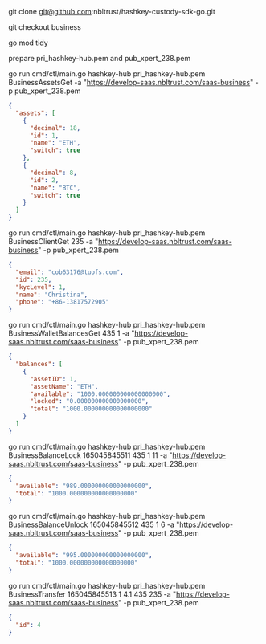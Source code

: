 git clone git@github.com:nbltrust/hashkey-custody-sdk-go.git  

git checkout business  

go mod tidy  

prepare pri_hashkey-hub.pem and pub_xpert_238.pem  

go run cmd/ctl/main.go hashkey-hub pri_hashkey-hub.pem BusinessAssetsGet -a "https://develop-saas.nbltrust.com/saas-business" -p pub_xpert_238.pem  

```json
{
  "assets": [
    {
      "decimal": 18,
      "id": 1,
      "name": "ETH",
      "switch": true
    },
    {
      "decimal": 8,
      "id": 2,
      "name": "BTC",
      "switch": true
    }
  ]
}
```

go run cmd/ctl/main.go hashkey-hub pri_hashkey-hub.pem BusinessClientGet 235 -a "https://develop-saas.nbltrust.com/saas-business" -p pub_xpert_238.pem

```json
{
  "email": "cob63176@tuofs.com",
  "id": 235,
  "kycLevel": 1,
  "name": "Christina",
  "phone": "+86-13817572905"
}
```

go run cmd/ctl/main.go hashkey-hub pri_hashkey-hub.pem BusinessWalletBalancesGet 435 1 -a "https://develop-saas.nbltrust.com/saas-business" -p pub_xpert_238.pem

```json
{
  "balances": [
    {
      "assetID": 1,
      "assetName": "ETH",
      "available": "1000.000000000000000000",
      "locked": "0.000000000000000000",
      "total": "1000.000000000000000000"
    }
  ]
}
```

go run cmd/ctl/main.go hashkey-hub pri_hashkey-hub.pem BusinessBalanceLock 165045845511 435 1 11 -a "https://develop-saas.nbltrust.com/saas-business" -p pub_xpert_238.pem

```json
{
  "available": "989.000000000000000000",
  "total": "1000.000000000000000000"
}
```

go run cmd/ctl/main.go hashkey-hub pri_hashkey-hub.pem BusinessBalanceUnlock 165045845512 435 1 6 -a "https://develop-saas.nbltrust.com/saas-business" -p pub_xpert_238.pem

```json
{
  "available": "995.000000000000000000",
  "total": "1000.000000000000000000"
}
```

go run cmd/ctl/main.go hashkey-hub pri_hashkey-hub.pem BusinessTransfer 165045845513 1 4.1 435 235 -a "https://develop-saas.nbltrust.com/saas-business" -p pub_xpert_238.pem

```json
{
  "id": 4
}
```
